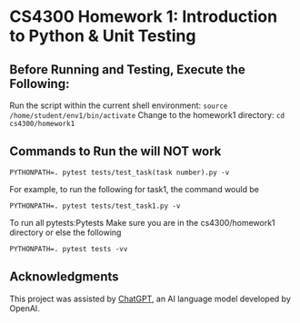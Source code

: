 # CS4300 Homework 1: Introduction to Python & Unit Testing

## Before Running and Testing, Execute the Following:
Run the script within the current shell environment:
`source /home/student/env1/bin/activate`
Change to the homework1 directory:
`cd cs4300/homework1`

## Commands to Run the will NOT work
`PYTHONPATH=. pytest tests/test_task(task number).py -v`

For example, to run the following for task1, the command would be

`PYTHONPATH=. pytest tests/test_task1.py -v`

To run all pytests:Pytests
Make sure you are in the cs4300/homework1 directory or else the following 

`PYTHONPATH=. pytest tests -vv`

## Acknowledgments
This project was assisted by [ChatGPT](https://chat.openai.com/), an AI language model developed by OpenAI.
